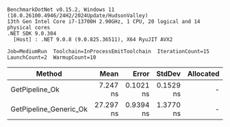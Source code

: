 ```

BenchmarkDotNet v0.15.2, Windows 11 (10.0.26100.4946/24H2/2024Update/HudsonValley)
13th Gen Intel Core i7-13700H 2.90GHz, 1 CPU, 20 logical and 14 physical cores
.NET SDK 9.0.304
  [Host] : .NET 9.0.8 (9.0.825.36511), X64 RyuJIT AVX2

Job=MediumRun  Toolchain=InProcessEmitToolchain  IterationCount=15  
LaunchCount=2  WarmupCount=10  

```
| Method                 | Mean      | Error     | StdDev    | Allocated |
|----------------------- |----------:|----------:|----------:|----------:|
| GetPipeline_Ok         |  7.247 ns | 0.1021 ns | 0.1529 ns |         - |
| GetPipeline_Generic_Ok | 27.297 ns | 0.9394 ns | 1.3770 ns |         - |

